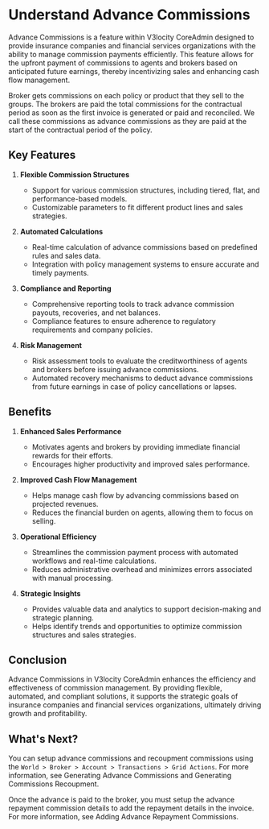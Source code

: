 # Understand Advance Commissions

Advance Commissions is a feature within V3locity CoreAdmin designed to provide insurance companies and financial services organizations with the ability to manage commission payments efficiently. This feature allows for the upfront payment of commissions to agents and brokers based on anticipated future earnings, thereby incentivizing sales and enhancing cash flow management.

Broker gets commissions on each policy or product that they sell to the groups. The brokers are paid the total commissions for the contractual period as soon as the first invoice is generated or paid and reconciled. We call these commissions as advance commissions as they are paid at the start of the contractual period of the policy.

## Key Features
1. **Flexible Commission Structures**

    * Support for various commission structures, including tiered, flat, and performance-based models.
    * Customizable parameters to fit different product lines and sales strategies.

2. **Automated Calculations**

    * Real-time calculation of advance commissions based on predefined rules and sales data.
    * Integration with policy management systems to ensure accurate and timely payments.

3. **Compliance and Reporting**

    * Comprehensive reporting tools to track advance commission payouts, recoveries, and net balances.
    * Compliance features to ensure adherence to regulatory requirements and company policies.

4. **Risk Management**

    * Risk assessment tools to evaluate the creditworthiness of agents and brokers before issuing advance commissions.
    * Automated recovery mechanisms to deduct advance commissions from future earnings in case of policy cancellations or lapses.

## Benefits
1. **Enhanced Sales Performance**
    * Motivates agents and brokers by providing immediate financial rewards for their efforts.
    * Encourages higher productivity and improved sales performance.

2. **Improved Cash Flow Management**
    * Helps manage cash flow by advancing commissions based on projected revenues.
    * Reduces the financial burden on agents, allowing them to focus on selling.

3. **Operational Efficiency**
    * Streamlines the commission payment process with automated workflows and real-time calculations.
    * Reduces administrative overhead and minimizes errors associated with manual processing.

4. **Strategic Insights**
    * Provides valuable data and analytics to support decision-making and strategic planning.
    * Helps identify trends and opportunities to optimize commission structures and sales strategies.

## Conclusion
Advance Commissions in V3locity CoreAdmin enhances the efficiency and effectiveness of commission management. By providing flexible, automated, and compliant solutions, it supports the strategic goals of insurance companies and financial services organizations, ultimately driving growth and profitability.

## What's Next?

You can setup advance commissions and recoupment commissions using the `World > Broker > Account > Transactions > Grid Actions`. For more information, see Generating Advance Commissions and Generating Commissions Recoupment.

Once the advance is paid to the broker, you must setup the advance repayment commission details to add the repayment details in the invoice. For more information, see Adding Advance Repayment Commissions.